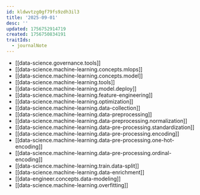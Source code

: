 ```yaml
---
id: kldwvtzg0gf79fs9zdh3il3
title: '2025-09-01'
desc: ''
updated: 1756752914719
created: 1756750834191
traitIds:
  - journalNote
---
```


- [[data-science.governance.tools]]
- [[data-science.machine-learning.concepts.mlops]]
- [[data-science.machine-learning.concepts.model]]
- [[data-science.machine-learning.tools]]
- [[data-science.machine-learning.model.deploy]]
- [[data-science.machine-learning.feature-engineering]]
- [[data-science.machine-learning.optimization]]
- [[data-science.machine-learning.data-collection]]
- [[data-science.machine-learning.data-preprocessing]]
- [[data-science.machine-learning.data-preprocessing.normalization]]
- [[data-science.machine-learning.data-pre-processing.standardization]]
- [[data-science.machine-learning.data-pre-processing.encoding]]
- [[data-science.machine-learning.data-pre-processing.one-hot-encoding]]
- [[data-science.machine-learning.data-pre-processing.ordinal-encoding]]
- [[data-science.machine-learning.train.data-split]]
- [[data-science.machine-learning.data-enrichment]]
- [[data-engineer.concepts.data-modeling]]
- [[data-science.machine-learning.overfitting]]
